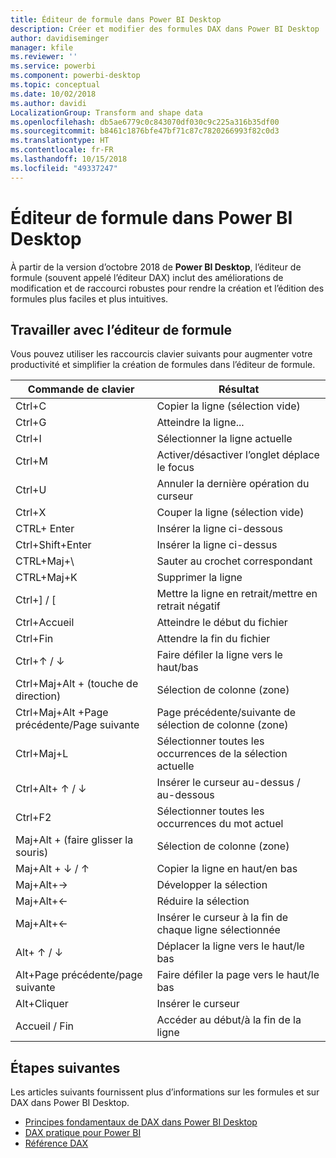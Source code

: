 ```yaml
---
title: Éditeur de formule dans Power BI Desktop
description: Créer et modifier des formules DAX dans Power BI Desktop
author: davidiseminger
manager: kfile
ms.reviewer: ''
ms.service: powerbi
ms.component: powerbi-desktop
ms.topic: conceptual
ms.date: 10/02/2018
ms.author: davidi
LocalizationGroup: Transform and shape data
ms.openlocfilehash: db5ae6779c0c843070df030c9c225a316b35df00
ms.sourcegitcommit: b8461c1876bfe47bf71c87c7820266993f82c0d3
ms.translationtype: HT
ms.contentlocale: fr-FR
ms.lasthandoff: 10/15/2018
ms.locfileid: "49337247"
---
```

# <a name="formula-editor-in-power-bi-desktop"></a>Éditeur de formule dans Power BI Desktop

À partir de la version d’octobre 2018 de **Power BI Desktop**, l’éditeur de formule (souvent appelé l’éditeur DAX) inclut des améliorations de modification et de raccourci robustes pour rendre la création et l’édition des formules plus faciles et plus intuitives. 

## <a name="using-the-formula-editor"></a>Travailler avec l’éditeur de formule

Vous pouvez utiliser les raccourcis clavier suivants pour augmenter votre productivité et simplifier la création de formules dans l’éditeur de formule.


|Commande de clavier  |Résultat  |
|---------|---------|
|Ctrl+C  | Copier la ligne (sélection vide) |
|Ctrl+G  |Atteindre la ligne... |
|Ctrl+I  |Sélectionner la ligne actuelle  |
|Ctrl+M  |Activer/désactiver l’onglet déplace le focus |
|Ctrl+U  |Annuler la dernière opération du curseur  |
|Ctrl+X   | Couper la ligne (sélection vide) |
|CTRL+ Enter  |Insérer la ligne ci-dessous  |
|Ctrl+Shift+Enter  |Insérer la ligne ci-dessus  |
|CTRL+Maj+\  |Sauter au crochet correspondant  |
|CTRL+Maj+K  |Supprimer la ligne  |
|Ctrl+] / [  |Mettre la ligne en retrait/mettre en retrait négatif  |
|Ctrl+Accueil  |Atteindre le début du fichier  |
|Ctrl+Fin  |Attendre la fin du fichier  |
|Ctrl+↑ / ↓   |Faire défiler la ligne vers le haut/bas  |
|Ctrl+Maj+Alt + (touche de direction)  |Sélection de colonne (zone)  |
|Ctrl+Maj+Alt +Page précédente/Page suivante  |Page précédente/suivante de sélection de colonne (zone) |
|Ctrl+Maj+L  |Sélectionner toutes les occurrences de la sélection actuelle |
|Ctrl+Alt+ ↑ / ↓  |Insérer le curseur au-dessus / au-dessous  |
|Ctrl+F2  |Sélectionner toutes les occurrences du mot actuel | 
|Maj+Alt + (faire glisser la souris) |Sélection de colonne (zone)  |
|Maj+Alt + ↓ / ↑  |Copier la ligne en haut/en bas  |
|Maj+Alt+→  |Développer la sélection  |
|Maj+Alt+←  |Réduire la sélection |
|Maj+Alt+←  |Insérer le curseur à la fin de chaque ligne sélectionnée |
|Alt+ ↑ / ↓  | Déplacer la ligne vers le haut/le bas |
|Alt+Page précédente/page suivante  |Faire défiler la page vers le haut/le bas  |
|Alt+Cliquer  |Insérer le curseur  |
|Accueil / Fin  |Accéder au début/à la fin de la ligne  |

## <a name="next-steps"></a>Étapes suivantes

Les articles suivants fournissent plus d’informations sur les formules et sur DAX dans Power BI Desktop.

* [Principes fondamentaux de DAX dans Power BI Desktop](desktop-quickstart-learn-dax-basics.md)
* [DAX pratique pour Power BI](https://docs.microsoft.com/power-bi/guided-learning/introductiontodax?tutorial-step=1)
* [Référence DAX](https://msdn.microsoft.com/query-bi/dax/data-analysis-expressions-dax-reference)

